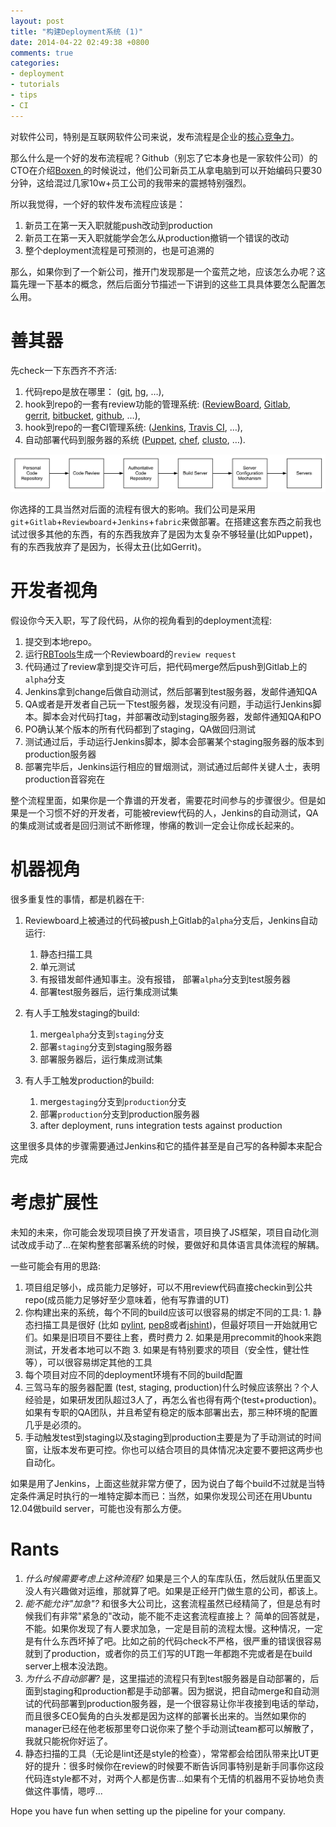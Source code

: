 ```yaml
---
layout: post
title: "构建Deployment系统 (1)"
date: 2014-04-22 02:49:38 +0800
comments: true
categories:
- deployment
- tutorials
- tips
- CI
---
```


对软件公司，特别是互联网软件公司来说，发布流程是企业的[核心竞争力](https://lenciel.com/2013/05/the-importance-of-deploy-as-will/)。

那么什么是一个好的发布流程呢？Github（别忘了它本身也是一家软件公司）的CTO在介绍[Boxen
](https://lenciel.com/2013/03/boxen-introduction/)的时候说过，他们公司新员工从拿电脑到可以开始编码只要30分钟，这给混过几家10w+员工公司的我带来的震撼特别强烈。

所以我觉得，一个好的软件发布流程应该是：

  1. 新员工在第一天入职就能push改动到production
  2. 新员工在第一天入职就能学会怎么从production撤销一个错误的改动
  3. 整个deployment流程是可预测的，也是可追溯的

那么，如果你到了一个新公司，推开门发现那是一个蛮荒之地，应该怎么办呢？这篇先理一下基本的概念，然后后面分节描述一下讲到的这些工具具体要怎么配置怎么用。

# 善其器

先check一下东西齐不齐活:

  1. 代码repo是放在哪里： ([git][1], [hg][2], …),
  2. hook到repo的一套有review功能的管理系统: ([ReviewBoard](http://www.reviewboard.org), [Gitlab][13], [gerrit][3], [bitbucket][4], [github][5], …),
  3. hook到repo的一套CI管理系统:  ([Jenkins][6], [Travis CI][7], …),
  4. 自动部署代码到服务器的系统 ([Puppet][14], [chef][8], [clusto][9], …).


![Deployment Phases](/downloads/images/2014_04/deployment_phases.png "Don't touch me...")

你选择的工具当然对后面的流程有很大的影响。我们公司是采用`git`+`Gitlab`+`Reviewboard`+`Jenkins`+`fabric`来做部署。在搭建这套东西之前我也试过很多其他的东西，有的东西我放弃了是因为太复杂不够轻量(比如Puppet)，有的东西我放弃了是因为，长得太丑(比如Gerrit)。

# 开发者视角

假设你今天入职，写了段代码，从你的视角看到的deployment流程:

  1. 提交到本地repo。
  2. 运行[RBTools](http://www.reviewboard.org/docs/rbtools/dev/)生成一个Reviewboard的`review request`
  3. 代码通过了review拿到提交许可后，把代码merge然后push到Gitlab上的`alpha`分支
  4. Jenkins拿到change后做自动测试，然后部署到test服务器，发邮件通知QA
  5. QA或者是开发者自己玩一下test服务器，发现没有问题，手动运行Jenkins脚本。脚本会对代码打tag，并部署改动到staging服务器，发邮件通知QA和PO
  6. PO确认某个版本的所有代码都到了staging，QA做回归测试
  7. 测试通过后，手动运行Jenkins脚本，脚本会部署某个staging服务器的版本到production服务器
  8. 部署完毕后，Jenkins运行相应的冒烟测试，测试通过后邮件关键人士，表明production音容宛在

整个流程里面，如果你是一个靠谱的开发者，需要花时间参与的步骤很少。但是如果是一个习惯不好的开发者，可能被review代码的人，Jenkins的自动测试，QA的集成测试或者是回归测试不断修理，惨痛的教训一定会让你成长起来的。

# 机器视角

很多重复性的事情，都是机器在干:

1. Reviewboard上被通过的代码被push上Gitlab的`alpha`分支后，Jenkins自动运行:
    1. 静态扫描工具
    2. 单元测试
    3. 有报错发邮件通知事主。没有报错， 部署`alpha`分支到test服务器
    4. 部署test服务器后，运行集成测试集

2. 有人手工触发staging的build:
    1. merge`alpha`分支到`staging`分支
    2. 部署`staging`分支到staging服务器
    3. 部署服务器后，运行集成测试集

3. 有人手工触发production的build:
    1. merge`staging`分支到`production`分支
    2. 部署`production`分支到production服务器
    3. after deployment, runs integration tests against production

这里很多具体的步骤需要通过Jenkins和它的插件甚至是自己写的各种脚本来配合完成

# 考虑扩展性

未知的未来，你可能会发现项目换了开发语言，项目换了JS框架，项目自动化测试改成手动了...在架构整套部署系统的时候，要做好和具体语言具体流程的解耦。

一些可能会有用的思路:

  1. 项目组足够小，成员能力足够好，可以不用review代码直接checkin到公共repo(成员能力足够好至少意味着，他有写靠谱的UT)
  2. 你构建出来的系统，每个不同的build应该可以很容易的绑定不同的工具:
    1. 静态扫描工具是很好 (比如 [pylint][10], [pep8][11]或者[jshint][12])，但最好项目一开始就用它们。如果是旧项目不要往上套，费时费力
    2. 如果是用precommit的hook来跑测试，开发者本地可以不跑
    3. 如果是有特别要求的项目（安全性，健壮性等），可以很容易绑定其他的工具
  3. 每个项目对应不同的deployment环境有不同的build配置
  4. 三驾马车的服务器配置 (test, staging, production)什么时候应该祭出？个人经验是，如果研发团队超过3人了，再怎么省也得有两个(test+production)。如果有专职的QA团队，并且希望有稳定的版本部署出去，那三种环境的配置几乎是必须的。
  5. 手动触发test到staging以及staging到production主要是为了手动测试的时间窗，让版本发布更可控。你也可以结合项目的具体情况决定要不要把这两步也自动化。

如果是用了Jenkins，上面这些就非常方便了，因为说白了每个build不过就是当特定条件满足时执行的一堆特定脚本而已：当然，如果你发现公司还在用Ubuntu 12.04做build server，可能也没有那么方便。

# Rants

  1. _什么时候需要考虑上这种流程?_ 如果是三个人的车库队伍，然后就队伍里面又没人有兴趣做对运维，那就算了吧。如果是正经开门做生意的公司，都该上。
  2. _能不能允许"加急"?_ 和很多大公司比，这套流程虽然已经精简了，但是总有时候我们有非常"紧急的"改动，能不能不走这套流程直接上？ 简单的回答就是，不能。如果你发现了有人要求加急，一定是目前的流程太慢。这种情况，一定是有什么东西坏掉了吧。比如之前的代码check不严格，很严重的错误很容易就到了production，或者你的员工们写的UT跑一年都跑不完或者是在build server上根本没法跑。
  3. _为什么不自动部署?_ 是，这里描述的流程只有到test服务器是自动部署的，后面到staging和production都是手动部署。因为据说，把自动merge和自动测试的代码部署到production服务器，是一个很容易让你半夜接到电话的举动，而且很多CEO鬓角的白头发都是因为这样的部署长出来的。当然如果你的manager已经在他老板那里夸口说你来了整个手动测试team都可以解散了，我就只能祝你好运了。
  4. 静态扫描的工具（无论是lint还是style的检查），常常都会给团队带来比UT更好的提升：很多时候你在review的时候要不断告诉同事特别是新手同事你这段代码连style都不对，对两个人都是伤害...如果有个无情的机器用不妥协地负责做这件事情，嗯哼...

Hope you have fun when setting up the pipeline for your company.

   [1]: http://git-scm.com/ (Git)
   [2]: http://mercurial.selenic.com/ (Mercurial)
   [3]: https://code.google.com/p/gerrit/ (Gerrit)
   [4]: https://bitbucket.org/ (BitBucket)
   [5]: https://github.com/ (Github)
   [6]: http://jenkins-ci.org/ (Jenkins)
   [7]: https://travis-ci.org/ (Travis CI)
   [8]: http://www.getchef.com/chef/ (Chef)
   [9]: http://clusto.org/ (Clusto)
   [10]: http://www.pylint.org/ (PyLint)
   [11]: https://github.com/jcrocholl/pep8 (pep8.py)
   [12]: http://www.jshint.com/ (JSHint)
   [13]: https://www.gitlab.com/‎ (Gitlab)
   [14]: https://puppetlabs.com/‎ (Puppet)



